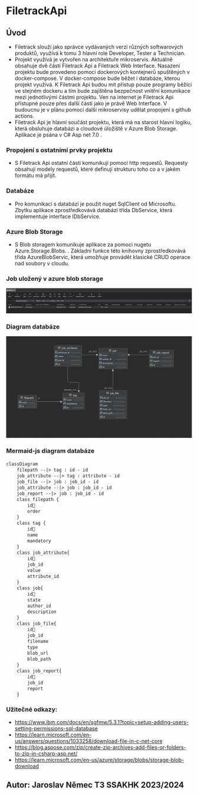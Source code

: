 # FiletrackApi

## Úvod
- Filetrack slouží jako správce vydávaných verzí různých softwarových produktů, využívá k tomu 3 hlavní role Developer, Tester a Technician.
- Projekt využívá je vytvořen na architektuře mikroservis. Aktuálně obsahuje dvě části Filetrack Api a Filetrack Web Interface.
  Nasazení projektu bude provedeno pomocí dockerových kontejnerů spuštěných v docker-compose. V docker-compose bude běžet i databáze, kterou projekt využívá.
  K Filetrack Api budou mít přístup pouze programy běžící ve stejném dockeru a tím bude zajištěna bezpečnost vnitřní komunikace mezi jednotlivými částmi projektu.
  Ven na internet je Filetrack Api přístupné pouze přes další části jako je právě Web Interface. V budoucnu je v plánu pomocí další mikroservisy udělat propojení s github actions.
- Filetrack Api je hlavní součást projektu, která má na starost hlavní logiku, která obsluhuje databázi a cloudové úložiště v Azure Blob Storage. Aplikace je psána v C# Asp net 7.0 .

### Propojení s ostatními prvky projektu
- S Filetrack Api ostatní části komunikují pomocí http requestů. Requesty obsahují modely requestů, které definují strukturu toho co a v jakém formátu má přijít. 

### Databáze
- Pro komunikací s databází je použit nuget SqlClient od Microsoftu. Zbytku aplikace zprostředkovává databází třída DbService, která implementuje interface IDbService.

### Azure Blob Storage
- S Blob storagem komunikuje aplikace za pomoci nugetu Azure.Storage.Blobs. . 
Základní funkce této knihovny zprostředkovává třída AzureBlobServic, která umožňuje provádět klasické CRUD operace nad soubory v cloudu.

### Job uložený v azure blob storage
![Job uložený v azure blob storage](./FiletrackAPI/doc/jobfileblob.png)

### Diagram databáze
![Diagram databáze](./FiletrackAPI/doc/FiletrackMssqlDiagram.png)

### Mermaid-js diagram databáze
```mermaid
classDiagram
    filepath --|> tag : id - id
    job_attribute --|> tag : attribute - id
    job_file --|> job : job_id - id
    job_attribute --|> job : job_id - id
    job_report --|> job : job_id - id
    class filepath {
        id🔑
        order
    }
    class tag {
        id🔑
        name
        mandatory
    }
    class job_attribute{
        id🔑
        job_id
        value
        attribute_id
    }
    class job{
        id🔑
        state
        author_id
        description
    }
    class job_file{
        id🔑
        job_id
        filename
        type
        blob_url
        blob_path
    }
    class job_report{
        id🔑
        job_id
        report
    }
```

### Užitečné odkazy:
- https://www.ibm.com/docs/en/sgfmw/5.3.1?topic=setup-adding-users-setting-permissions-sql-database
- https://learn.microsoft.com/en-us/answers/questions/1033258/download-file-in-c-net-core
- https://blog.aspose.com/zip/create-zip-archives-add-files-or-folders-to-zip-in-csharp-asp.net/
- https://learn.microsoft.com/en-us/azure/storage/blobs/storage-blob-download

## Autor: Jaroslav Němec T3 SSAKHK 2023/2024

